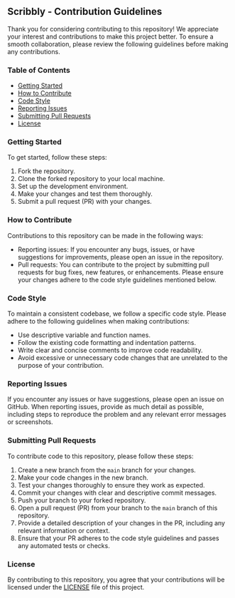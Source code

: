 ## Scribbly - Contribution Guidelines
Thank you for considering contributing to this repository! We appreciate your interest and contributions to make this project better. To ensure a smooth collaboration, please review the following guidelines before making any contributions.

### Table of Contents

-   [Getting Started](https://github.com/subhamBharadwaz/scribbly/#getting-started)
-   [How to Contribute](https://github.com/subhamBharadwaz/scribbly/#how-to-contribute)
-   [Code Style](https://github.com/subhamBharadwaz/scribbly/#code-style)
-   [Reporting Issues](https://github.com/subhamBharadwaz/scribbly/#reporting-issues)
-   [Submitting Pull Requests](https://github.com/subhamBharadwaz/scribbly/#submitting-pull-requests)
-   [License](https://github.com/subhamBharadwaz/scribbly/#license)

### Getting Started

To get started, follow these steps:

1.  Fork the repository.
2.  Clone the forked repository to your local machine.
3.  Set up the development environment.
4.  Make your changes and test them thoroughly.
5.  Submit a pull request (PR) with your changes.

### How to Contribute

Contributions to this repository can be made in the following ways:

-   Reporting issues: If you encounter any bugs, issues, or have suggestions for improvements, please open an issue in the repository.
-   Pull requests: You can contribute to the project by submitting pull requests for bug fixes, new features, or enhancements. Please ensure your changes adhere to the code style guidelines mentioned below.

### Code Style

To maintain a consistent codebase, we follow a specific code style. Please adhere to the following guidelines when making contributions:

-   Use descriptive variable and function names.
-   Follow the existing code formatting and indentation patterns.
-   Write clear and concise comments to improve code readability.
-   Avoid excessive or unnecessary code changes that are unrelated to the purpose of your contribution.

### Reporting Issues

If you encounter any issues or have suggestions, please open an issue on GitHub. When reporting issues, provide as much detail as possible, including steps to reproduce the problem and any relevant error messages or screenshots.

### Submitting Pull Requests

To contribute code to this repository, please follow these steps:

1.  Create a new branch from the `main` branch for your changes.
2.  Make your code changes in the new branch.
3.  Test your changes thoroughly to ensure they work as expected.
4.  Commit your changes with clear and descriptive commit messages.
5.  Push your branch to your forked repository.
6.  Open a pull request (PR) from your branch to the `main` branch of this repository.
7.  Provide a detailed description of your changes in the PR, including any relevant information or context.
8.  Ensure that your PR adheres to the code style guidelines and passes any automated tests or checks.

### License

By contributing to this repository, you agree that your contributions will be licensed under the [LICENSE](https://github.com/subhamBharadwaz/scribbly/blob/main/LICENSE.md) file of this project.
